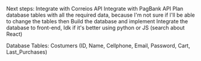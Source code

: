 Next steps:
Integrate with Correios API
Integrate with PagBank API
Plan database tables with all the required data, because I'm not sure if I'll be able to change the tables then
Build the database and implement
Integrate the database to front-end, Idk if it's better using python or JS (search about React) 

Database Tables:
Costumers (ID, Name, Cellphone, Email, Password, Cart, Last_Purchases)

